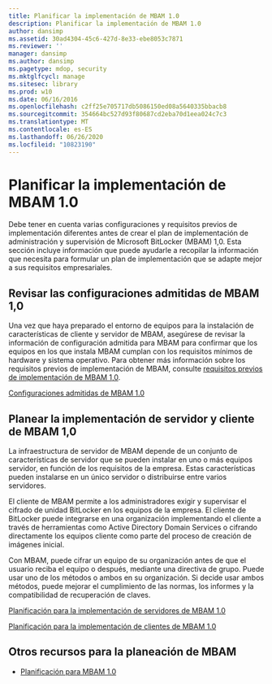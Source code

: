 ```yaml
---
title: Planificar la implementación de MBAM 1.0
description: Planificar la implementación de MBAM 1.0
author: dansimp
ms.assetid: 30ad4304-45c6-427d-8e33-ebe8053c7871
ms.reviewer: ''
manager: dansimp
ms.author: dansimp
ms.pagetype: mdop, security
ms.mktglfcycl: manage
ms.sitesec: library
ms.prod: w10
ms.date: 06/16/2016
ms.openlocfilehash: c2ff25e705717db5086150ed08a5640335bbacb8
ms.sourcegitcommit: 354664bc527d93f80687cd2eba70d1eea024c7c3
ms.translationtype: MT
ms.contentlocale: es-ES
ms.lasthandoff: 06/26/2020
ms.locfileid: "10823190"
---
```

# Planificar la implementación de MBAM 1.0


Debe tener en cuenta varias configuraciones y requisitos previos de implementación diferentes antes de crear el plan de implementación de administración y supervisión de Microsoft BitLocker (MBAM) 1,0. Esta sección incluye información que puede ayudarle a recopilar la información que necesita para formular un plan de implementación que se adapte mejor a sus requisitos empresariales.

## Revisar las configuraciones admitidas de MBAM 1,0


Una vez que haya preparado el entorno de equipos para la instalación de características de cliente y servidor de MBAM, asegúrese de revisar la información de configuración admitida para MBAM para confirmar que los equipos en los que instala MBAM cumplan con los requisitos mínimos de hardware y sistema operativo. Para obtener más información sobre los requisitos previos de implementación de MBAM, consulte [requisitos previos de implementación de MBAM 1,0](mbam-10-deployment-prerequisites.md).

[Configuraciones admitidas de MBAM 1.0](mbam-10-supported-configurations.md)

## Planear la implementación de servidor y cliente de MBAM 1,0


La infraestructura de servidor de MBAM depende de un conjunto de características de servidor que se pueden instalar en uno o más equipos servidor, en función de los requisitos de la empresa. Estas características pueden instalarse en un único servidor o distribuirse entre varios servidores.

El cliente de MBAM permite a los administradores exigir y supervisar el cifrado de unidad BitLocker en los equipos de la empresa. El cliente de BitLocker puede integrarse en una organización implementando el cliente a través de herramientas como Active Directory Domain Services o cifrando directamente los equipos cliente como parte del proceso de creación de imágenes inicial.

Con MBAM, puede cifrar un equipo de su organización antes de que el usuario reciba el equipo o después, mediante una directiva de grupo. Puede usar uno de los métodos o ambos en su organización. Si decide usar ambos métodos, puede mejorar el cumplimiento de las normas, los informes y la compatibilidad de recuperación de claves.

[Planificación para la implementación de servidores de MBAM 1.0](planning-for-mbam-10-server-deployment.md)

[Planificación para la implementación de clientes de MBAM 1.0](planning-for-mbam-10-client-deployment.md)

## <a href="" id="other-resources-for-mbam-planning-"></a>Otros recursos para la planeación de MBAM


-   [Planificación para MBAM 1.0](planning-for-mbam-10.md)

 

 





